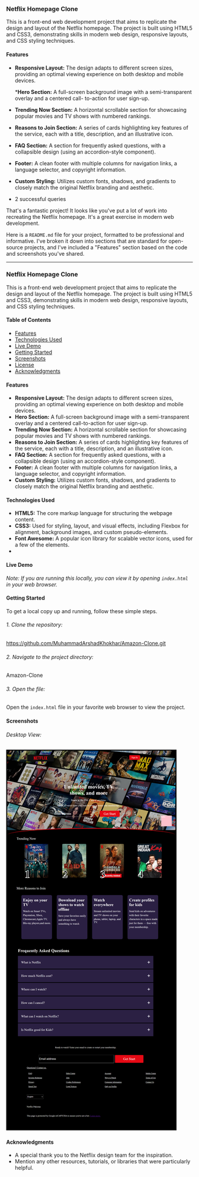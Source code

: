### Netflix Homepage Clone

This is a front-end web development project that aims to replicate the design and layout of the Netflix homepage. The project is built using HTML5 and CSS3, demonstrating skills in modern web design, responsive layouts, and CSS styling techniques.

#### **Features**

* **Responsive Layout:** The design adapts to different screen sizes, providing an optimal viewing experience on both desktop and mobile devices.

  ***Hero Section:** A full-screen background image with a semi-transparent overlay and a centered call-      to-action for user sign-up.
* **Trending Now Section:** A horizontal scrollable section for showcasing popular movies and TV shows with numbered rankings.
* **Reasons to Join Section:** A series of cards highlighting key features of the service, each with a title, description, and an illustrative icon.
* **FAQ Section:** A section for frequently asked questions, with a collapsible design (using an accordion-style component).
* **Footer:** A clean footer with multiple columns for navigation links, a language selector, and copyright information.
* **Custom Styling:** Utilizes custom fonts, shadows, and gradients to closely match the original Netflix branding and aesthetic.
* 2 successful queries

That's a fantastic project! It looks like you've put a lot of work into recreating the Netflix homepage. It's a great exercise in modern web development.

Here is a `README.md` file for your project, formatted to be professional and informative. I've broken it down into sections that are standard for open-source projects, and I've included a "Features" section based on the code and screenshots you've shared.

---

### Netflix Homepage Clone

This is a front-end web development project that aims to replicate the design and layout of the Netflix homepage. The project is built using HTML5 and CSS3, demonstrating skills in modern web design, responsive layouts, and CSS styling techniques.

#### **Table of Contents**

* [Features](https://www.google.com/search?q=%23features)
* [Technologies Used](https://www.google.com/search?q=%23technologies-used)
* [Live Demo](https://www.google.com/search?q=%23live-demo)
* [Getting Started](https://www.google.com/search?q=%23getting-started)
* [Screenshots](https://www.google.com/search?q=%23screenshots)
* [License](https://www.google.com/search?q=%23license)
* [Acknowledgments](https://www.google.com/search?q=%23acknowledgments)

#### **Features**

* **Responsive Layout:** The design adapts to different screen sizes, providing an optimal viewing experience on both desktop and mobile devices.
* **Hero Section:** A full-screen background image with a semi-transparent overlay and a centered call-to-action for user sign-up.
* **Trending Now Section:** A horizontal scrollable section for showcasing popular movies and TV shows with numbered rankings.
* **Reasons to Join Section:** A series of cards highlighting key features of the service, each with a title, description, and an illustrative icon.
* **FAQ Section:** A section for frequently asked questions, with a collapsible design (using an accordion-style component).
* **Footer:** A clean footer with multiple columns for navigation links, a language selector, and copyright information.
* **Custom Styling:** Utilizes custom fonts, shadows, and gradients to closely match the original Netflix branding and aesthetic.

#### **Technologies Used**

* **HTML5:** The core markup language for structuring the webpage content.
* **CSS3:** Used for styling, layout, and visual effects, including Flexbox for alignment, background images, and custom pseudo-elements.
* **Font Awesome:** A popular icon library for scalable vector icons, used for a few of the elements.
* 

#### **Live Demo**

*Note: If you are running this locally, you can view it by opening `index.html` in your web browser.*

#### **Getting Started**

To get a local copy up and running, follow these simple steps.

###### 1. Clone the repository:

https://github.com/MuhammadArshadKhokhar/Amazon-Clone.git

###### 2. Navigate to the project directory:

Amazon-Clone

###### 3. Open the file:

Open the `index.html` file in your favorite web browser to view the project.

#### Screenshots

###### Desktop View:

![1754224870374](image/README/1754224870374.png)

#### Acknowledgments

* A special thank you to the Netflix design team for the inspiration.
* Mention any other resources, tutorials, or libraries that were particularly helpful.
